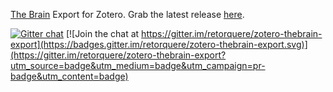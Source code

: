 [The Brain](https://thebrain.com/) Export for Zotero. Grab the latest release [here](https://github.com/retorquere/zotero-thebrain-export/releases/latest).

[![Gitter chat](https://badges.gitter.im/retorquere/zotero-thebrain-export.png)](https://gitter.im/retorquere/zotero-thebrain-export) [![Join the chat at https://gitter.im/retorquere/zotero-thebrain-export](https://badges.gitter.im/retorquere/zotero-thebrain-export.svg)](https://gitter.im/retorquere/zotero-thebrain-export?utm_source=badge&utm_medium=badge&utm_campaign=pr-badge&utm_content=badge)
